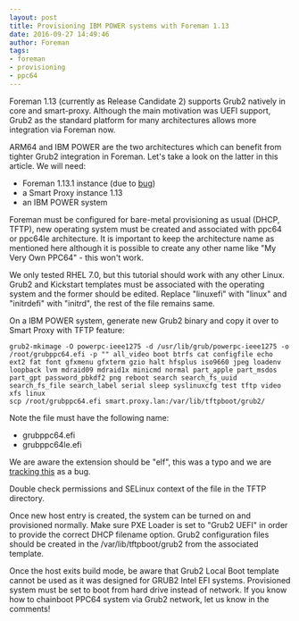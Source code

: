 ```yaml
---
layout: post
title: Provisioning IBM POWER systems with Foreman 1.13
date: 2016-09-27 14:49:46
author: Foreman
tags:
- foreman
- provisioning
- ppc64
---
```


Foreman 1.13 (currently as Release Candidate 2) supports Grub2 natively in
core and smart-proxy. Although the main motivation was UEFI support, Grub2 as
the standard platform for many architectures allows more integration via
Foreman now.

<!--more-->

ARM64 and IBM POWER are the two architectures which can benefit from tighter
Grub2 integration in Foreman. Let's take a look on the latter in this article.
We will need:

* Foreman 1.13.1 instance (due to
  [bug](http://projects.theforeman.org/issues/16652))
* a Smart Proxy instance 1.13
* an IBM POWER system

Foreman must be configured for bare-metal provisioning as usual (DHCP, TFTP),
new operating system must be created and associated with ppc64 or ppc64le
architecture. It is important to keep the architecture name as mentioned here
although it is possible to create any other name like "My Very Own PPC64" -
this won't work.

We only tested RHEL 7.0, but this tutorial should work with any other Linux.
Grub2 and Kickstart templates must be associated with the operating system and
the former should be edited. Replace "linuxefi" with "linux" and "initrdefi"
with "initrd", the rest of the file remains same.

On a IBM POWER system, generate new Grub2 binary and copy it over to Smart
Proxy with TFTP feature:

    grub2-mkimage -O powerpc-ieee1275 -d /usr/lib/grub/powerpc-ieee1275 -o /root/grubppc64.efi -p "" all_video boot btrfs cat configfile echo ext2 fat font gfxmenu gfxterm gzio halt hfsplus iso9660 jpeg loadenv loopback lvm mdraid09 mdraid1x minicmd normal part_apple part_msdos part_gpt password_pbkdf2 png reboot search search_fs_uuid search_fs_file search_label serial sleep syslinuxcfg test tftp video xfs linux
    scp /root/grubppc64.efi smart.proxy.lan:/var/lib/tftpboot/grub2/

Note the file must have the following name:

* grubppc64.efi
* grubppc64le.efi

We are aware the extension should be "elf", this was a typo and we are
[tracking this](http://projects.theforeman.org/issues/16706) as a bug.

Double check permissions and SELinux context of the file in the TFTP
directory.

Once new host entry is created, the system can be turned on and provisioned
normally. Make sure PXE Loader is set to "Grub2 UEFI" in order to provide the
correct DHCP filename option. Grub2 configuration files should be created in
the /var/lib/tftpboot/grub2 from the associated template.

Once the host exits build mode, be aware that Grub2 Local Boot template cannot
be used as it was designed for GRUB2 Intel EFI systems. Provisioned system
must be set to boot from hard drive instead of network. If you know how to
chainboot PPC64 system via Grub2 network, let us know in the comments!


